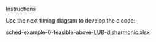 Instructions

Use the next timing diagram to develop the c code:

sched-example-0-feasible-above-LUB-disharmonic.xlsx
